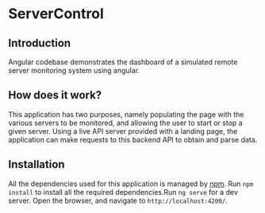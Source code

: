 # ServerControl

## Introduction

Angular codebase demonstrates the dashboard of a simulated remote server monitoring system using angular.

## How does it work?

This application has two purposes, namely populating the page with the various servers to be monitored, and allowing the user to start or stop a given server. Using a live API server provided with a landing page, the application can make requests to this backend API to obtain and parse data. 

## Installation

All the dependencies used for this application is managed by [npm](https://www.npmjs.com/). Run `npm install` to install all the required dependencies.Run `ng serve` for a dev server. Open the browser, and navigate to `http://localhost:4200/`.
